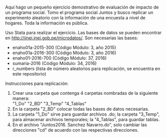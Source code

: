 Aquí hago un pequeño ejercicio demostrativo de evaluación de impacto de un programa social. Tomo el programa social Juntos y busco replicar un experimento aleatorio con la información de una encuesta a nivel de hogares. Toda la información es pública.

Uso Stata para realizar el ejercicio. Las bases de datos se pueden encontrar en http://iinei.inei.gob.pe/microdatos/. Son necesarias las bases:
* enaho01a-2015-300 (Código Módulo: 3, año 2015)
* enaho01a-2016-300 (Código Módulo: 3, año 2016)
* enaho01-2016-700 (Código Módulo: 37, 2016)
* sumaria-2016 (Código Módulo: 34, 2016)
* r_numbers (lista de número aleatorios para replicación, se encuentra en este repositorio)

Instrucciones para replicación:  
1) Crear una carpeta que contenga 4 carpetas nombradas de la siguiente manera:  
"1_Do" 
"2_BD"
"3_Temp"
"4_Tablas"
2) En la carpeta "2_BD" colocar todas las bases de datos necesarias.
3) La carpeta "1_Do" sirve para guardar archivos .do; la carpeta "3_Temp", para almacenar archivos temporales; la "4_Tablas", para guardar tablas.
4) En el archivo "Juntos2016. Sanchez Navarro.do", solo cambiar las direcciones "cd" de acuerdo con las respectivas direcciones.
